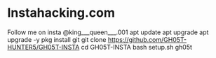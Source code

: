 # Instahacking.com
Follow me on insta @king___queen___.001
apt update
apt upgrade
apt upgrade -y
pkg install git
git clone https://github.com/GH05T-HUNTER5/GH05T-INSTA 
cd GH05T-INSTA 
bash setup.sh 
gh05t
